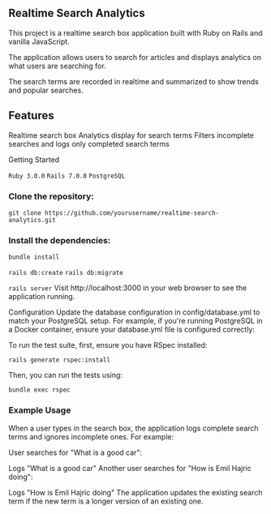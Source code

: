 
## Realtime Search Analytics
This project is a realtime search box application built with Ruby on Rails and vanilla JavaScript.

The application allows users to search for articles and displays analytics on what users are searching for. 

The search terms are recorded in realtime and summarized to show trends and popular searches.

## Features
Realtime search box
Analytics display for search terms
Filters incomplete searches and logs only completed search terms

Getting Started

`Ruby 3.0.0`
`Rails 7.0.8`
`PostgreSQL`

### Clone the repository:

`git clone https://github.com/yourusername/realtime-search-analytics.git`

### Install the dependencies:

`bundle install`

`rails db:create`
`rails db:migrate`

`rails server`
Visit http://localhost:3000 in your web browser to see the application running.

Configuration
Update the database configuration in config/database.yml to match your PostgreSQL setup. For example, if you're running PostgreSQL in a Docker container, ensure your database.yml file is configured correctly:


To run the test suite, first, ensure you have RSpec installed:

`rails generate rspec:install`

Then, you can run the tests using:

`bundle exec rspec`

### Example Usage
When a user types in the search box, the application logs complete search terms and ignores incomplete ones. For example:

User searches for "What is a good car":

Logs "What is a good car"
Another user searches for "How is Emil Hajric doing":

Logs "How is Emil Hajric doing"
The application updates the existing search term if the new term is a longer version of an existing one.

